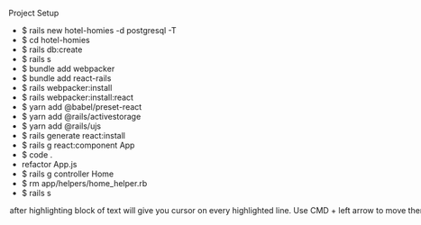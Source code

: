 Project Setup

  - $ rails new hotel-homies -d postgresql -T
  - $ cd hotel-homies
  - $ rails db:create
  - $ rails s
  - $ bundle add webpacker
  - $ bundle add react-rails
  - $ rails webpacker:install
  - $ rails webpacker:install:react
  - $ yarn add @babel/preset-react
  - $ yarn add @rails/activestorage
  - $ yarn add @rails/ujs
  - $ rails generate react:install
  - $ rails g react:component App
  - $ code .
  - refactor App.js
  - $ rails g controller Home
  - $ rm app/helpers/home_helper.rb
  - $ rails s

<OPTION + Shift + i> after highlighting block of text will give you cursor on every highlighted line.  Use CMD + left arrow to move them all to beginning of line.

**app/views/home**
add file:  index.html.erb
add ` <%= react_component 'App' %>` to this file

**app/views/layouts/application.html.erb**
- Find this line:
  ` <%= javascript_importmap_tags %>`

  Replace with:
  `<%= javascript_pack_tag 'application', 'data-turbolinks-track': 'reload' %>`

  - Now Add ROUTE:
```ruby
  Rails.application.routes.draw do
    root 'home#index'
  end
```

### CSS
- $ bundle add bootstrap  
rename the application.css file to .scss. run command or rename the file in the file tree
- $ mv app/assets/stylesheets/application.css app/assets/stylesheets/application.scss
- $ yarn add reactstrap   
**app/assets/stylesheets/application.scss** 
`@import 'bootstrap'`

### React Folder Structure
 app/javascript/components
- assets
-  components
  - Navigation.js 
- pages
  - AboutUs.js
  - Home.js

### React Router
- $ yarn add react-router-dom  

**App.js**
```javascript
import {
  BrowserRouter, Routes,
  Route
} from 'react-router-dom'
import Navigation from './components/Navigation'
import AboutUs from './pages/AboutUs'
import Home from './pages/Home'


return (
  <BrowserRouter>
    <Navigation />
    <Routes>
      <Route path="/" element={<Home />} />
      <Route path="/about" element={<AboutUs />} />
    </Routes>
  </BrowserRouter>
)
```

**routes.rb**
```ruby
  get '*path', to: 'home#index', constraints: ->(request){ request.format.html? }
  ```

-code Navigation component 

```javascript
import React, { Component } from 'react'
import { Nav, NavItem } from 'reactstrap'
import { NavLink } from 'react-router-dom'

class Navigation extends Component {
  render() {
    return(
      <>
        <Nav>
          <NavItem>
            <NavLink to="/" className="nav-link">Home</NavLink>
          </NavItem>
          <NavItem>
            <NavLink to="/about" className="nav-link">About Us</NavLink>
          </NavItem>
        </Nav>
      </>
    )
  }
}
export default Navigation